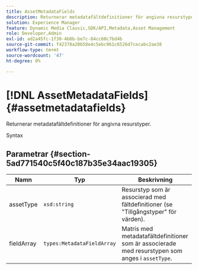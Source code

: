 ```yaml
---
title: AssetMetadataFields
description: Returnerar metadatafältdefinitioner för angivna resurstyper.
solution: Experience Manager
feature: Dynamic Media Classic,SDK/API,Metadata,Asset Management
role: Developer,Admin
exl-id: ad2a45fc-1f30-4b8b-be7c-84cc60c7bd4b
source-git-commit: f42378a20b58e4c5ebc961c6526d7cecabc2ae38
workflow-type: tm+mt
source-wordcount: '47'
ht-degree: 0%

---
```


# [!DNL AssetMetadataFields]{#assetmetadatafields}

Returnerar metadatafältdefinitioner för angivna resurstyper.

Syntax

## Parametrar {#section-5ad771540c5f40c187b35e34aac19305}

| Namn | Typ | Beskrivning |
|---|---|---|
| assetType | `xsd:string` | Resurstyp som är associerad med fältdefinitioner (se &quot;Tillgångstyper&quot; för värden). |
| fieldArray | `types:MetadataFieldArray` | Matris med metadatafältdefinitioner som är associerade med resurstypen som anges i `assetType`. |
